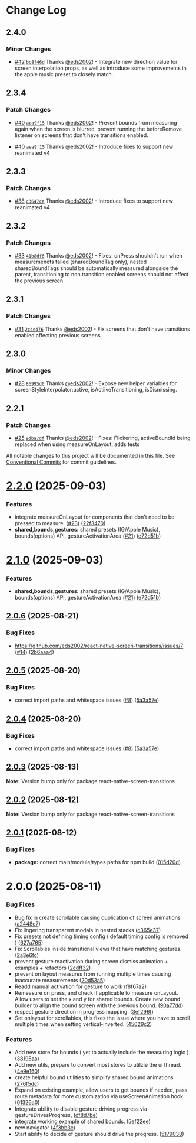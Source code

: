 # Change Log

## 2.4.0

### Minor Changes

- [#42](https://github.com/eds2002/react-native-screen-transitions/pull/42) [`bc8f46d`](https://github.com/eds2002/react-native-screen-transitions/commit/bc8f46d940aa3763b105b93133041e632cfcee45) Thanks [@eds2002](https://github.com/eds2002)! - Integrate new direction value for screen interpolation props, as well as introduce some improvements in the apple music preset to closely match.

## 2.3.4

### Patch Changes

- [#40](https://github.com/eds2002/react-native-screen-transitions/pull/40) [`aea9f15`](https://github.com/eds2002/react-native-screen-transitions/commit/aea9f1557797fbee18ed190fd4d15bfed6747cf9) Thanks [@eds2002](https://github.com/eds2002)! - Prevent bounds from measuring again when the screen is blurred, prevent running the beforeRemove listener on screens that don't have transitions enabled.

- [#40](https://github.com/eds2002/react-native-screen-transitions/pull/40) [`aea9f15`](https://github.com/eds2002/react-native-screen-transitions/commit/aea9f1557797fbee18ed190fd4d15bfed6747cf9) Thanks [@eds2002](https://github.com/eds2002)! - Introduce fixes to support new reanimated v4

## 2.3.3

### Patch Changes

- [#38](https://github.com/eds2002/react-native-screen-transitions/pull/38) [`c3647ce`](https://github.com/eds2002/react-native-screen-transitions/commit/c3647ce5af18575caf0722402c6792121aa1ef2f) Thanks [@eds2002](https://github.com/eds2002)! - Introduce fixes to support new reanimated v4

## 2.3.2

### Patch Changes

- [#33](https://github.com/eds2002/react-native-screen-transitions/pull/33) [`41b8df6`](https://github.com/eds2002/react-native-screen-transitions/commit/41b8df6269b5025bef0ae9f0fbb87a2d89d0f653) Thanks [@eds2002](https://github.com/eds2002)! - Fixes: onPress shouldn't run when measuremenets failed (sharedBoundTag only), nested sharedBoundTags should be automatically measured alongside the parent, transitioning to non transition enabled screens should not affect the previous screen

## 2.3.1

### Patch Changes

- [#31](https://github.com/eds2002/react-native-screen-transitions/pull/31) [`2c4e476`](https://github.com/eds2002/react-native-screen-transitions/commit/2c4e4767de5ae6203121db446a06ca1ca5e1556a) Thanks [@eds2002](https://github.com/eds2002)! - Fix screens that don't have transitions enabled affecting previous screens

## 2.3.0

### Minor Changes

- [#28](https://github.com/eds2002/react-native-screen-transitions/pull/28) [`86995d0`](https://github.com/eds2002/react-native-screen-transitions/commit/86995d034ece0e8e475cb9b6c40ce6eb753f5700) Thanks [@eds2002](https://github.com/eds2002)! - Expose new helper variables for screenStyleInterpolator:active, isActiiveTransitioning, isDismissing.

## 2.2.1

### Patch Changes

- [#25](https://github.com/eds2002/react-native-screen-transitions/pull/25) [`9dba7df`](https://github.com/eds2002/react-native-screen-transitions/commit/9dba7dfe1a1e6e2f4c12082894be22120e54d392) Thanks [@eds2002](https://github.com/eds2002)! - Fixes: Flickering, activeBoundId being replaced when using measureOnLayout, adds tests

All notable changes to this project will be documented in this file.
See [Conventional Commits](https://conventionalcommits.org) for commit guidelines.

# [2.2.0](https://github.com/eds2002/react-native-screen-transitions/compare/react-native-screen-transitions@2.0.6...react-native-screen-transitions@2.2.0) (2025-09-03)

### Features

- integrate measureOnLayout for components that don't need to be pressed to measure. ([#23](https://github.com/eds2002/react-native-screen-transitions/issues/23)) ([22f3470](https://github.com/eds2002/react-native-screen-transitions/commit/22f3470688dc21a836dc80af4f5d00df42ec332b))
- **shared,bounds,gestures:** shared presets (IG/Apple Music), bounds(options) API, gestureActivationArea ([#21](https://github.com/eds2002/react-native-screen-transitions/issues/21)) ([e72d51b](https://github.com/eds2002/react-native-screen-transitions/commit/e72d51b3ae8c950534752ea51acd2b365631f00d))

# [2.1.0](https://github.com/eds2002/react-native-screen-transitions/compare/react-native-screen-transitions@2.0.6...react-native-screen-transitions@2.1.0) (2025-09-03)

### Features

- **shared,bounds,gestures:** shared presets (IG/Apple Music), bounds(options) API, gestureActivationArea ([#21](https://github.com/eds2002/react-native-screen-transitions/issues/21)) ([e72d51b](https://github.com/eds2002/react-native-screen-transitions/commit/e72d51b3ae8c950534752ea51acd2b365631f00d))

## [2.0.6](https://github.com/eds2002/react-native-screen-transitions/compare/react-native-screen-transitions@2.0.5...react-native-screen-transitions@2.0.6) (2025-08-21)

### Bug Fixes

- https://github.com/eds2002/react-native-screen-transitions/issues/7 ([#14](https://github.com/eds2002/react-native-screen-transitions/issues/14)) ([2b6aaa4](https://github.com/eds2002/react-native-screen-transitions/commit/2b6aaa4ae888c8e2bed6337127ebb7cb09793fc5))

## [2.0.5](https://github.com/eds2002/react-native-screen-transitions/compare/react-native-screen-transitions@2.0.3...react-native-screen-transitions@2.0.5) (2025-08-20)

### Bug Fixes

- correct import paths and whitespace issues ([#8](https://github.com/eds2002/react-native-screen-transitions/issues/8)) ([5a3a57e](https://github.com/eds2002/react-native-screen-transitions/commit/5a3a57eb983df3195e648f0a06129ee5743e49f3))

## [2.0.4](https://github.com/eds2002/react-native-screen-transitions/compare/react-native-screen-transitions@2.0.3...react-native-screen-transitions@2.0.4) (2025-08-20)

### Bug Fixes

- correct import paths and whitespace issues ([#8](https://github.com/eds2002/react-native-screen-transitions/issues/8)) ([5a3a57e](https://github.com/eds2002/react-native-screen-transitions/commit/5a3a57eb983df3195e648f0a06129ee5743e49f3))

## [2.0.3](https://github.com/eds2002/react-native-screen-transitions/compare/react-native-screen-transitions@2.0.2...react-native-screen-transitions@2.0.3) (2025-08-13)

**Note:** Version bump only for package react-native-screen-transitions

## [2.0.2](https://github.com/eds2002/react-native-screen-transitions/compare/react-native-screen-transitions@2.0.1...react-native-screen-transitions@2.0.2) (2025-08-12)

**Note:** Version bump only for package react-native-screen-transitions

## [2.0.1](https://github.com/eds2002/react-native-screen-transitions/compare/react-native-screen-transitions@2.0.0...react-native-screen-transitions@2.0.1) (2025-08-12)

### Bug Fixes

- **package:** correct main/module/types paths for npm build ([015d20d](https://github.com/eds2002/react-native-screen-transitions/commit/015d20d91a2f95efc377c764a2b1d9be12610b6f))

# 2.0.0 (2025-08-11)

### Bug Fixes

- Bug fix in create scrollable causing duplication of screen animations ([a2448e7](https://github.com/eds2002/react-native-screen-transitions/commit/a2448e722536623811c2d120f2c72bb3767ff474))
- Fix lingering transparent modals in nested stacks ([c365e37](https://github.com/eds2002/react-native-screen-transitions/commit/c365e37893aab00289d861a5ae0fc1195e621da7))
- Fix presets not defining timing config ( default timing config is removed ) ([627a765](https://github.com/eds2002/react-native-screen-transitions/commit/627a76530724c5e43fc7b6c92e84ee4f16aefee9))
- Fix Scrollables inside transitional views that have matching gestures. ([2a3e6fc](https://github.com/eds2002/react-native-screen-transitions/commit/2a3e6fc63b663e6d38daede4f4ee2322e1db7f88))
- prevent gesture reactivation during screen dismiss animation + examples + refactors ([2cdff32](https://github.com/eds2002/react-native-screen-transitions/commit/2cdff32ec6f0638443b1f0e553d1c7c010093bae))
- prevent on layout measures from running multiple times causing inaccurate measurements ([20d53a5](https://github.com/eds2002/react-native-screen-transitions/commit/20d53a5fcfb2d4b2827e787169e26642837476eb))
- Readd manual activation for gesture to work ([f8f67a2](https://github.com/eds2002/react-native-screen-transitions/commit/f8f67a25ab0e7bd2c95121550cdfffac6935120f))
- Remeasure on press, and check if applicable to measure onLayout. Allow users to set the x and y for shared bounds. Create new bound builder to align the bound screen with the previous bound. ([90a77dd](https://github.com/eds2002/react-native-screen-transitions/commit/90a77dddc4a780a98714c87d63556ecb7c3338f1))
- respect gesture direction in progress mapping. ([3ef296f](https://github.com/eds2002/react-native-screen-transitions/commit/3ef296f252e63196b77a14a28c33fce3625f2903))
- Set onlayout for scrollables, this fixes the issue where you have to scroll multiple times when setting vertical-inverted. ([45029c2](https://github.com/eds2002/react-native-screen-transitions/commit/45029c270c55c46f44179ecdeab307c8d5fd4a6a))

### Features

- Add new store for bounds ( yet to actually include the measuring logic ) ([38195aa](https://github.com/eds2002/react-native-screen-transitions/commit/38195aaa674fbae28e008c6096317d931c74d862))
- Add new utils, prepare to convert most stores to utilzie the ui thread. ([4e9e160](https://github.com/eds2002/react-native-screen-transitions/commit/4e9e16069a1a2f3ca6ffce1c74deafcc7aaaf858))
- create helpful bound utilities to simplify shared bound animations ([276f5dc](https://github.com/eds2002/react-native-screen-transitions/commit/276f5dc33536fb6e74b95b3800698028637d0ab4))
- Expand on existing example, allow users to get bounds if needed, pass route metadata for more customization via useScreenAnimation hook ([01326a0](https://github.com/eds2002/react-native-screen-transitions/commit/01326a09e97c44719199cd919fcb804122546dd9))
- Integrate ability to disable gesture driving progress via gestureDrivesProgress, ([df8d7be](https://github.com/eds2002/react-native-screen-transitions/commit/df8d7be0408b99d52db050fdd2f9c7ac39030038))
- integrate working example of shared bounds. ([5ef22ee](https://github.com/eds2002/react-native-screen-transitions/commit/5ef22eeb577ca56f480ab15ac58ee4e3c66d3dba))
- new navigator ([4f3bb3c](https://github.com/eds2002/react-native-screen-transitions/commit/4f3bb3ce8b9bef2193a602154e59a54ec33c497f))
- Start ability to decide of gesture should drive the progress. ([5179038](https://github.com/eds2002/react-native-screen-transitions/commit/5179038ec348efc8a20a979e97a01413ac39349f))
